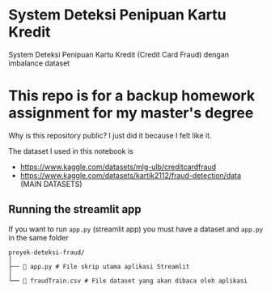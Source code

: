 # System Deteksi Penipuan Kartu Kredit
System Deteksi Penipuan Kartu Kredit (Credit Card Fraud) dengan imbalance dataset

# This repo is for a backup homework assignment for my master's degree 

Why is this repository public? I just did it because I felt like it.


The dataset I used in this notebook is 

- https://www.kaggle.com/datasets/mlg-ulb/creditcardfraud
- https://www.kaggle.com/datasets/kartik2112/fraud-detection/data (MAIN DATASETS)


## Running the streamlit app 
If you want to run `app.py` (streamlit app) you must have a dataset and `app.py` in the same folder 

```
proyek-deteksi-fraud/
│
├── 📄 app.py # File skrip utama aplikasi Streamlit
│
└── 📄 fraudTrain.csv # File dataset yang akan dibaca oleh aplikasi
